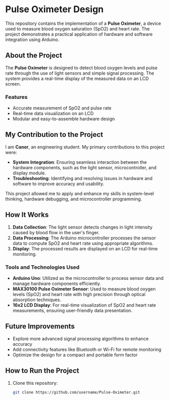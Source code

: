 # Pulse Oximeter Design

This repository contains the implementation of a **Pulse Oximeter**, a device used to measure blood oxygen saturation (SpO2) and heart rate. The project demonstrates a practical application of hardware and software integration using Arduino.

## About the Project

The **Pulse Oximeter** is designed to detect blood oxygen levels and pulse rate through the use of light sensors and simple signal processing. The system provides a real-time display of the measured data on an LCD screen. 

### Features
- Accurate measurement of SpO2 and pulse rate
- Real-time data visualization on an LCD
- Modular and easy-to-assemble hardware design

## My Contribution to the Project

I am **Caner**, an engineering student. My primary contributions to this project were:

- **System Integration**: Ensuring seamless interaction between the hardware components, such as the light sensor, microcontroller, and display module.
- **Troubleshooting**: Identifying and resolving issues in hardware and software to improve accuracy and usability.

This project allowed me to apply and enhance my skills in system-level thinking, hardware debugging, and microcontroller programming.

## How It Works

1. **Data Collection**: The light sensor detects changes in light intensity caused by blood flow in the user's finger.
2. **Data Processing**: The Arduino microcontroller processes the sensor data to compute SpO2 and heart rate using appropriate algorithms.
3. **Display**: The processed results are displayed on an LCD for real-time monitoring.

### Tools and Technologies Used

- **Arduino Uno**: Utilized as the microcontroller to process sensor data and manage hardware components efficiently.  
- **MAX30100 Pulse Oximeter Sensor**: Used to measure blood oxygen levels (SpO2) and heart rate with high precision through optical absorption techniques.  
- **16x2 LCD Display**: For real-time visualization of SpO2 and heart rate measurements, ensuring user-friendly data presentation.  


## Future Improvements
- Explore more advanced signal processing algorithms to enhance accuracy
- Add connectivity features like Bluetooth or Wi-Fi for remote monitoring
- Optimize the design for a compact and portable form factor

## How to Run the Project
1. Clone this repository:
   ```bash
   git clone https://github.com/username/Pulse-Oximeter.git

